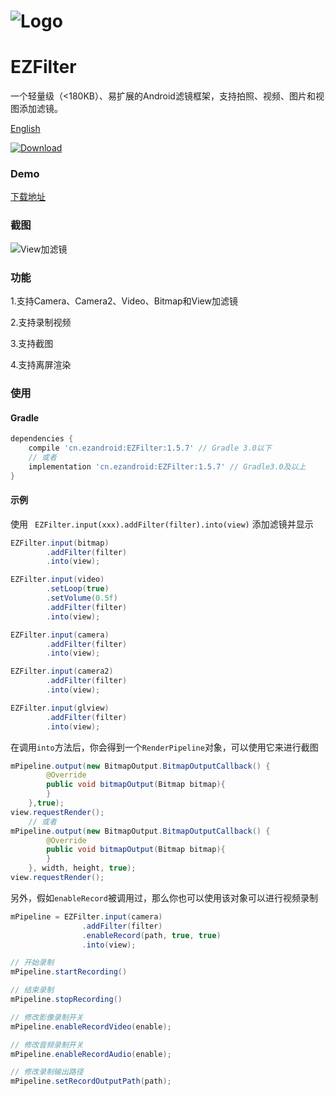 # ![Logo](https://raw.githubusercontent.com/uestccokey/EZFilter/develop/logo.png)
# EZFilter

一个轻量级（<180KB）、易扩展的Android滤镜框架，支持拍照、视频、图片和视图添加滤镜。

[English](README.md)

[ ![Download](https://api.bintray.com/packages/uestccokey/maven/EZFilter/images/download.svg) ](https://bintray.com/uestccokey/maven/EZFilter/_latestVersion)

### Demo

[下载地址](https://raw.githubusercontent.com/uestccokey/EZFilter/develop/demo.apk)

### 截图

![View加滤镜](https://raw.githubusercontent.com/uestccokey/EZFilter/develop/view-filter.gif)

### 功能

1.支持Camera、Camera2、Video、Bitmap和View加滤镜

2.支持录制视频

3.支持截图

4.支持离屏渲染

### 使用

#### Gradle

``` gradle
dependencies {
    compile 'cn.ezandroid:EZFilter:1.5.7' // Gradle 3.0以下
    // 或者
    implementation 'cn.ezandroid:EZFilter:1.5.7' // Gradle3.0及以上
}
```

#### 示例

使用 ` EZFilter.input(xxx).addFilter(filter).into(view)` 添加滤镜并显示

``` java
EZFilter.input(bitmap)
        .addFilter(filter)
        .into(view);
```

``` java
EZFilter.input(video)
        .setLoop(true)
        .setVolume(0.5f)
        .addFilter(filter)
        .into(view);
```

``` java
EZFilter.input(camera)
        .addFilter(filter)
        .into(view);
```

``` java
EZFilter.input(camera2)
        .addFilter(filter)
        .into(view);
```

``` java
EZFilter.input(glview)
        .addFilter(filter)
        .into(view);
```

在调用`into`方法后，你会得到一个`RenderPipeline`对象，可以使用它来进行截图

``` java
mPipeline.output(new BitmapOutput.BitmapOutputCallback() {
        @Override
        public void bitmapOutput(Bitmap bitmap){
        }
    },true);
view.requestRender();
    // 或者
mPipeline.output(new BitmapOutput.BitmapOutputCallback() {
        @Override
        public void bitmapOutput(Bitmap bitmap){
        }
    }, width, height, true);
view.requestRender();
```

另外，假如`enableRecord`被调用过，那么你也可以使用该对象可以进行视频录制

``` java
mPipeline = EZFilter.input(camera)
                .addFilter(filter)
                .enableRecord(path, true, true)
                .into(view);

// 开始录制
mPipeline.startRecording()

// 结束录制
mPipeline.stopRecording()

// 修改影像录制开关
mPipeline.enableRecordVideo(enable);

// 修改音频录制开关
mPipeline.enableRecordAudio(enable);

// 修改录制输出路径
mPipeline.setRecordOutputPath(path);
```

